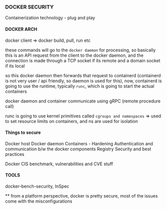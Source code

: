 ### DOCKER SECURITY

Containerization technology - plug and play

#### DOCKER ARCH

docker client => docker build, pull, run etc

these commands will go to the `docker daemon` for processing, so basically this is an API request from the client to the docker daemon, and the connection is made through a TCP socket if its remote and a domain socket if its local

so this docker daemon then forwards that request to containerd (containerd is not very user / api friendly, so daemon is used for this), now, containerd is going to use the runtime, typically `runc`, which is going to start the actual containers

docker daemon and container communicate using gRPC (remote procedure call)

runc is going to use kernel primitives called `cgroups and namespaces` => used to set resource limits on containers, and ns are used for isolation

#### Things to secure

Docker host
Docker daemon
Containers - Hardening
Authentication and communication b/w the docker components
Registry Security and best practices

Docker CIS benchmark, vulnerabilities and CVE stuff

#### TOOLS

docker-bench-security, InSpec

** from a platform perspective, docker is pretty secure, most of the issues come with the misconfigurations


